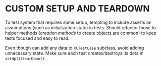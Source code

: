 # CUSTOM SETUP AND TEARDOWN

To test system that requires some setup, tempting to include asserts on assumptions (such as initialization state) in tests. Should refactor those to helper methods (*creation methods* to create objects are common) to keep tests focused and easy to read.

Even though can add any data to `XCTestCase` subclass, avoid adding unnecessary state. Make sure each test creates/destroys its data in `setUp()`/`tearDown()`.
